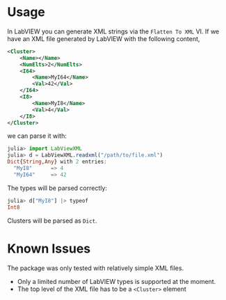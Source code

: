 # Usage

In LabVIEW you can generate XML strings via the `Flatten To XML` VI.
If we have an XML file generated by LabVIEW with the following content,
```xml
<Cluster>
    <Name></Name>
    <NumElts>2</NumElts>
    <I64>
        <Name>MyI64</Name>
        <Val>42</Val>
    </I64>
    <I8>
        <Name>MyI8</Name>
        <Val>4</Val>
    </I8>
</Cluster>
```
we can parse it with:

```julia
julia> import LabViewXML
julia> d = LabViewXML.readxml("/path/to/file.xml")
Dict{String,Any} with 2 entries:
  "MyI8"      => 4
  "MyI64"     => 42
```
The types will be parsed correctly:
```julia
julia> d["MyI8"] |> typeof
Int8
```
Clusters will be parsed as `Dict`.

# Known Issues
The package was only tested with relatively simple XML files.
* Only a limited number of LabVIEW types is supported at the moment.
* The top level of the XML file has to be a `<Cluster>` element